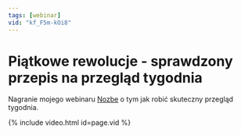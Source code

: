 ```yaml
---
tags: [webinar]
vid: "kf_F5m-kOi8"
---
```


# Piątkowe rewolucje - sprawdzony przepis na przegląd tygodnia

Nagranie mojego webinaru [Nozbe][n] o tym jak robić skuteczny przegląd tygodnia. 

{% include video.html id=page.vid %}

<!--More-->


[n]: https://nozbe.com/